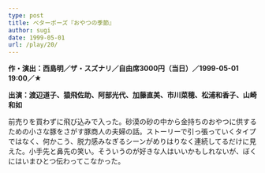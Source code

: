 ```yaml
---
type: post
title: ベターポーズ『おやつの季節』
author: sugi
date: 1999-05-01
url: /play/20/
---
```

**作・演出：西島明／ザ・スズナリ／自由席3000円（当日）／1999-05-01 19:00／★**

**出演：渡辺道子、猿飛佐助、阿部光代、加藤直美、市川菜穂、松浦和香子、山崎和如**

前売りを買わずに飛び込みで入った。砂漠の砂の中から金持ちのおやつに供するための小さな豚をさがす豚商人の夫婦の話。ストーリーで引っ張っていくタイプではなく、何かこう、脱力感みなぎるシーンがめりはりなく連続してるだけに見えた。小手先と鼻先の笑い。そういうのが好きな人はいいかもしれないが、ぼくにはいまひとつ伝わってこなかった。


